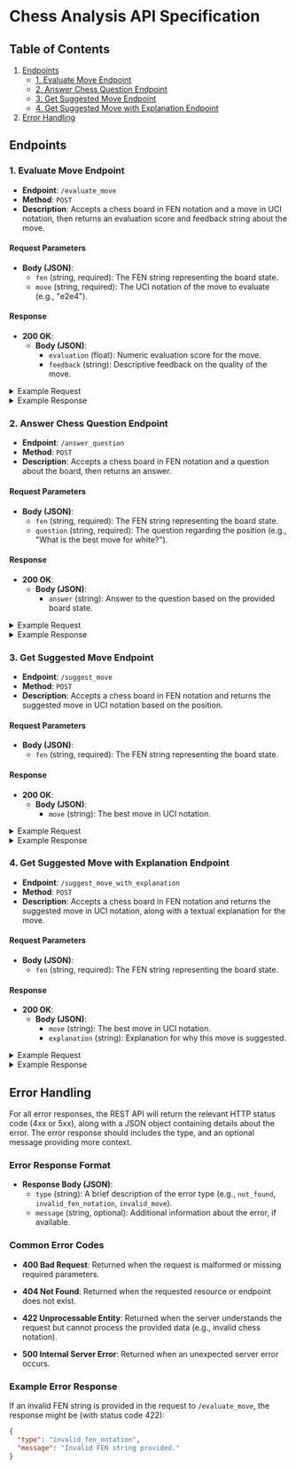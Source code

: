 # Chess Analysis API Specification

## Table of Contents

1. [Endpoints](#endpoints)
   - [1. Evaluate Move Endpoint](#1-evaluate-move-endpoint)
   - [2. Answer Chess Question Endpoint](#2-answer-chess-question-endpoint)
   - [3. Get Suggested Move Endpoint](#3-get-suggested-move-endpoint)
   - [4. Get Suggested Move with Explanation Endpoint](#4-get-suggested-move-with-explanation-endpoint)
2. [Error Handling](#error-handling)

## Endpoints

### 1. Evaluate Move Endpoint

- **Endpoint**: `/evaluate_move`
- **Method**: `POST`
- **Description**: Accepts a chess board in FEN notation and a move in UCI notation, then returns an evaluation score and feedback string about the move.

#### Request Parameters

- **Body (JSON)**:
  - `fen` (string, required): The FEN string representing the board state.
  - `move` (string, required): The UCI notation of the move to evaluate (e.g., "e2e4").

#### Response

- **200 OK**:
  - **Body (JSON)**:
    - `evaluation` (float): Numeric evaluation score for the move.
    - `feedback` (string): Descriptive feedback on the quality of the move.

<details>
<summary>Example Request</summary>

```json
POST /evaluate_move
{
  "fen": "r1bqkbnr/pppppppp/2n5/8/4P3/5N2/PPPP1PPP/RNBQKB1R b KQkq - 2 2",
  "move": "e7e5"
}
```

</details>

<details>
<summary>Example Response</summary>

```json
{
  "evaluation": -0.3,
  "feedback": "The move is solid but does not improve black's position significantly."
}
```

</details>

### 2. Answer Chess Question Endpoint

- **Endpoint**: `/answer_question`
- **Method**: `POST`
- **Description**: Accepts a chess board in FEN notation and a question about the board, then returns an answer.

#### Request Parameters

- **Body (JSON)**:
  - `fen` (string, required): The FEN string representing the board state.
  - `question` (string, required): The question regarding the position (e.g., "What is the best move for white?").

#### Response

- **200 OK**:
  - **Body (JSON)**:
    - `answer` (string): Answer to the question based on the provided board state.

<details>
<summary>Example Request</summary>

```json
POST /answer_question
{
  "fen": "r1bqkbnr/pppppppp/2n5/8/4P3/5N2/PPPP1PPP/RNBQKB1R b KQkq - 2 2",
  "question": "What can i do to improve my pawn structure in this state?"
}
```

</details>

<details>
<summary>Example Response</summary>

```json
{
  "answer": "Try to ensure the pawns defend eachother, and don't stack pawns."
}
```

</details>

### 3. Get Suggested Move Endpoint

- **Endpoint**: `/suggest_move`
- **Method**: `POST`
- **Description**: Accepts a chess board in FEN notation and returns the suggested move in UCI notation based on the position.

#### Request Parameters

- **Body (JSON)**:
  - `fen` (string, required): The FEN string representing the board state.

#### Response

- **200 OK**:
  - **Body (JSON)**:
    - `move` (string): The best move in UCI notation.

<details>
<summary>Example Request</summary>

```json
POST /suggest_move
{
  "fen": "r1bqkbnr/pppppppp/2n5/8/4P3/5N2/PPPP1PPP/RNBQKB1R b KQkq - 2 2"
}
```

</details>

<details>
<summary>Example Response</summary>

```json
{
  "move": "Nf6"
}
```

</details>

### 4. Get Suggested Move with Explanation Endpoint

- **Endpoint**: `/suggest_move_with_explanation`
- **Method**: `POST`
- **Description**: Accepts a chess board in FEN notation and returns the suggested move in UCI notation, along with a textual explanation for the move.

#### Request Parameters

- **Body (JSON)**:
  - `fen` (string, required): The FEN string representing the board state.

#### Response

- **200 OK**:
  - **Body (JSON)**:
    - `move` (string): The best move in UCI notation.
    - `explanation` (string): Explanation for why this move is suggested.

<details>
<summary>Example Request</summary>

```json
POST /suggest_move_with_explanation
{
  "fen": "r1bqkbnr/pppppppp/2n5/8/4P3/5N2/PPPP1PPP/RNBQKB1R b KQkq - 2 2"
}
```

</details>

<details>
<summary>Example Response</summary>

```json
{
  "move": "Nf6",
  "explanation": "Nf6 develops a knight to a natural square, supporting the center and preparing for castling."
}
```

</details>

## Error Handling

For all error responses, the REST API will return the relevant HTTP status code (4xx or 5xx), along with a JSON object containing details about the error. The error response should includes the type, and an optional message providing more context.

### Error Response Format

- **Response Body (JSON)**:
  - `type` (string): A brief description of the error type (e.g., `not_found`, `invalid_fen_notation`, `invalid_move`).
  - `message` (string, optional): Additional information about the error, if available.

### Common Error Codes

- **400 Bad Request**: Returned when the request is malformed or missing required parameters.

- **404 Not Found**: Returned when the requested resource or endpoint does not exist.

- **422 Unprocessable Entity**: Returned when the server understands the request but cannot process the provided data (e.g., invalid chess notation).

- **500 Internal Server Error**: Returned when an unexpected server error occurs.

### Example Error Response

If an invalid FEN string is provided in the request to `/evaluate_move`, the response might be (with status code 422):

```json
{
  "type": "invalid_fen_notation",
  "message": "Invalid FEN string provided."
}
```
